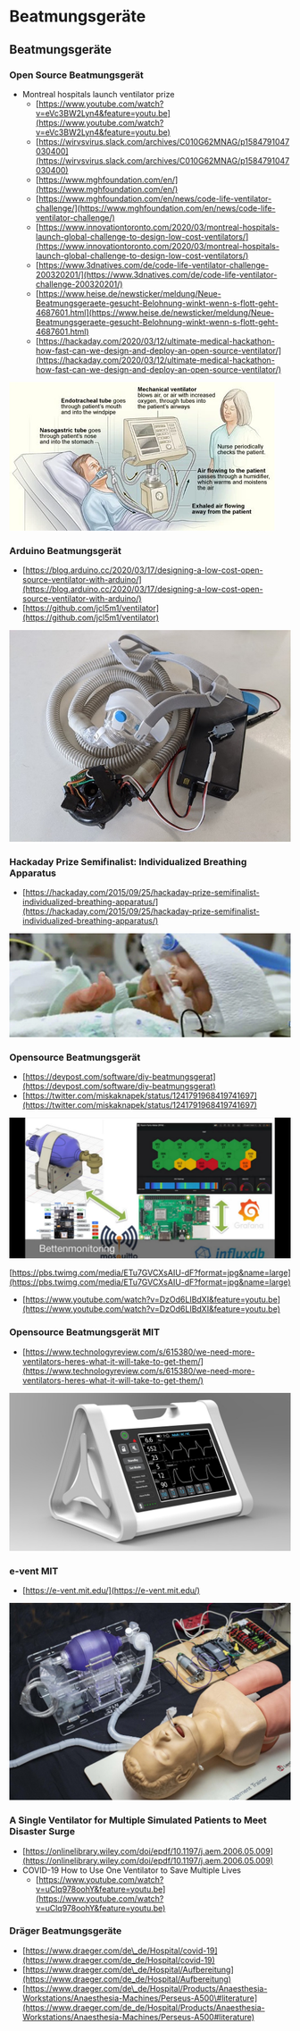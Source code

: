 # Beatmungsgeräte



## Beatmungsgeräte

### Open Source Beatmungsgerät

* Montreal hospitals launch ventilator prize
  * [https://www.youtube.com/watch?v=eVc3BW2Lyn4&feature=youtu.be](https://www.youtube.com/watch?v=eVc3BW2Lyn4&feature=youtu.be)
  * [https://wirvsvirus.slack.com/archives/C010G62MNAG/p1584791047030400](https://wirvsvirus.slack.com/archives/C010G62MNAG/p1584791047030400)
  * [https://www.mghfoundation.com/en/](https://www.mghfoundation.com/en/)
  * [https://www.mghfoundation.com/en/news/code-life-ventilator-challenge/](https://www.mghfoundation.com/en/news/code-life-ventilator-challenge/)
  * [https://www.innovationtoronto.com/2020/03/montreal-hospitals-launch-global-challenge-to-design-low-cost-ventilators/](https://www.innovationtoronto.com/2020/03/montreal-hospitals-launch-global-challenge-to-design-low-cost-ventilators/)
  * [https://www.3dnatives.com/de/code-life-ventilator-challenge-200320201/](https://www.3dnatives.com/de/code-life-ventilator-challenge-200320201/)
  * [https://www.heise.de/newsticker/meldung/Neue-Beatmungsgeraete-gesucht-Belohnung-winkt-wenn-s-flott-geht-4687601.html](https://www.heise.de/newsticker/meldung/Neue-Beatmungsgeraete-gesucht-Belohnung-winkt-wenn-s-flott-geht-4687601.html)
  * [https://hackaday.com/2020/03/12/ultimate-medical-hackathon-how-fast-can-we-design-and-deploy-an-open-source-ventilator/](https://hackaday.com/2020/03/12/ultimate-medical-hackathon-how-fast-can-we-design-and-deploy-an-open-source-ventilator/)

![](../../.gitbook/assets/f8e508a2e51544faa38b379a2ede8bd8.png)

### Arduino Beatmungsgerät

* [https://blog.arduino.cc/2020/03/17/designing-a-low-cost-open-source-ventilator-with-arduino/](https://blog.arduino.cc/2020/03/17/designing-a-low-cost-open-source-ventilator-with-arduino/)
* [https://github.com/jcl5m1/ventilator](https://github.com/jcl5m1/ventilator)

![](../../.gitbook/assets/f66ee1f9926040179a283cd4f6b1a3d7.png)

### Hackaday Prize Semifinalist: Individualized Breathing Apparatus

* [https://hackaday.com/2015/09/25/hackaday-prize-semifinalist-individualized-breathing-apparatus/](https://hackaday.com/2015/09/25/hackaday-prize-semifinalist-individualized-breathing-apparatus/)

![](../../.gitbook/assets/42eff7f490294e6eb9a539b5e9db09e5.png)

### Opensource Beatmungsgerät

* [https://devpost.com/software/diy-beatmungsgerat](https://devpost.com/software/diy-beatmungsgerat)
* [https://twitter.com/miskaknapek/status/1241791968419741697](https://twitter.com/miskaknapek/status/1241791968419741697)

![](../../.gitbook/assets/4188247beea044099997186edd87823a%20%281%29.png)

[https://pbs.twimg.com/media/ETu7GVCXsAIU-dF?format=jpg&name=large](https://pbs.twimg.com/media/ETu7GVCXsAIU-dF?format=jpg&name=large)

* [https://www.youtube.com/watch?v=DzOd6LIBdXI&feature=youtu.be](https://www.youtube.com/watch?v=DzOd6LIBdXI&feature=youtu.be)

### Opensource Beatmungsgerät MIT

* [https://www.technologyreview.com/s/615380/we-need-more-ventilators-heres-what-it-will-take-to-get-them/](https://www.technologyreview.com/s/615380/we-need-more-ventilators-heres-what-it-will-take-to-get-them/)

![](../../.gitbook/assets/onebreath-rendering-2020.jpg)

### e-vent MIT

* [https://e-vent.mit.edu/](https://e-vent.mit.edu/)

![](../../.gitbook/assets/mit_e_vent_mannequin_controllerboard_3_16_20i4193w-1024x717.jpg)

### A Single Ventilator for Multiple Simulated Patients to Meet Disaster Surge

* [https://onlinelibrary.wiley.com/doi/epdf/10.1197/j.aem.2006.05.009](https://onlinelibrary.wiley.com/doi/epdf/10.1197/j.aem.2006.05.009)
* COVID-19 How to Use One Ventilator to Save Multiple Lives
  * [https://www.youtube.com/watch?v=uClq978oohY&feature=youtu.be](https://www.youtube.com/watch?v=uClq978oohY&feature=youtu.be)

### Dräger Beatmungsgeräte

* [https://www.draeger.com/de\_de/Hospital/covid-19](https://www.draeger.com/de_de/Hospital/covid-19)
* [https://www.draeger.com/de\_de/Hospital/Aufbereitung](https://www.draeger.com/de_de/Hospital/Aufbereitung)
* [https://www.draeger.com/de\_de/Hospital/Products/Anaesthesia-Workstations/Anaesthesia-Machines/Perseus-A500\#literature](https://www.draeger.com/de_de/Hospital/Products/Anaesthesia-Workstations/Anaesthesia-Machines/Perseus-A500#literature)

